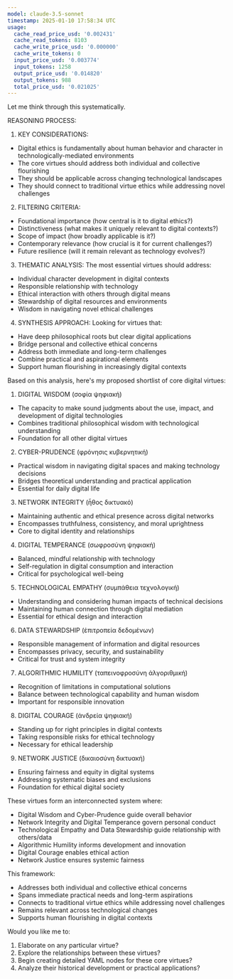 ```yaml
---
model: claude-3.5-sonnet
timestamp: 2025-01-10 17:58:34 UTC
usage:
  cache_read_price_usd: '0.002431'
  cache_read_tokens: 8103
  cache_write_price_usd: '0.000000'
  cache_write_tokens: 0
  input_price_usd: '0.003774'
  input_tokens: 1258
  output_price_usd: '0.014820'
  output_tokens: 988
  total_price_usd: '0.021025'
---
```


Let me think through this systematically.

REASONING PROCESS:

1. KEY CONSIDERATIONS:
- Digital ethics is fundamentally about human behavior and character in technologically-mediated environments
- The core virtues should address both individual and collective flourishing
- They should be applicable across changing technological landscapes
- They should connect to traditional virtue ethics while addressing novel challenges

2. FILTERING CRITERIA:
- Foundational importance (how central is it to digital ethics?)
- Distinctiveness (what makes it uniquely relevant to digital contexts?)
- Scope of impact (how broadly applicable is it?)
- Contemporary relevance (how crucial is it for current challenges?)
- Future resilience (will it remain relevant as technology evolves?)

3. THEMATIC ANALYSIS:
The most essential virtues should address:
- Individual character development in digital contexts
- Responsible relationship with technology
- Ethical interaction with others through digital means
- Stewardship of digital resources and environments
- Wisdom in navigating novel ethical challenges

4. SYNTHESIS APPROACH:
Looking for virtues that:
- Have deep philosophical roots but clear digital applications
- Bridge personal and collective ethical concerns
- Address both immediate and long-term challenges
- Combine practical and aspirational elements
- Support human flourishing in increasingly digital contexts

Based on this analysis, here's my proposed shortlist of core digital virtues:

1. DIGITAL WISDOM (σοφία ψηφιακή)
- The capacity to make sound judgments about the use, impact, and development of digital technologies
- Combines traditional philosophical wisdom with technological understanding
- Foundation for all other digital virtues

2. CYBER-PRUDENCE (φρόνησις κυβερνητική)
- Practical wisdom in navigating digital spaces and making technology decisions
- Bridges theoretical understanding and practical application
- Essential for daily digital life

3. NETWORK INTEGRITY (ἦθος δικτυακό)
- Maintaining authentic and ethical presence across digital networks
- Encompasses truthfulness, consistency, and moral uprightness
- Core to digital identity and relationships

4. DIGITAL TEMPERANCE (σωφροσύνη ψηφιακή)
- Balanced, mindful relationship with technology
- Self-regulation in digital consumption and interaction
- Critical for psychological well-being

5. TECHNOLOGICAL EMPATHY (συμπάθεια τεχνολογική)
- Understanding and considering human impacts of technical decisions
- Maintaining human connection through digital mediation
- Essential for ethical design and interaction

6. DATA STEWARDSHIP (ἐπιτροπεία δεδομένων)
- Responsible management of information and digital resources
- Encompasses privacy, security, and sustainability
- Critical for trust and system integrity

7. ALGORITHMIC HUMILITY (ταπεινοφροσύνη ἀλγοριθμική)
- Recognition of limitations in computational solutions
- Balance between technological capability and human wisdom
- Important for responsible innovation

8. DIGITAL COURAGE (ἀνδρεία ψηφιακή)
- Standing up for right principles in digital contexts
- Taking responsible risks for ethical technology
- Necessary for ethical leadership

9. NETWORK JUSTICE (δικαιοσύνη δικτυακή)
- Ensuring fairness and equity in digital systems
- Addressing systematic biases and exclusions
- Foundation for ethical digital society

These virtues form an interconnected system where:
- Digital Wisdom and Cyber-Prudence guide overall behavior
- Network Integrity and Digital Temperance govern personal conduct
- Technological Empathy and Data Stewardship guide relationship with others/data
- Algorithmic Humility informs development and innovation
- Digital Courage enables ethical action
- Network Justice ensures systemic fairness

This framework:
- Addresses both individual and collective ethical concerns
- Spans immediate practical needs and long-term aspirations
- Connects to traditional virtue ethics while addressing novel challenges
- Remains relevant across technological changes
- Supports human flourishing in digital contexts

Would you like me to:
1. Elaborate on any particular virtue?
2. Explore the relationships between these virtues?
3. Begin creating detailed YAML nodes for these core virtues?
4. Analyze their historical development or practical applications?